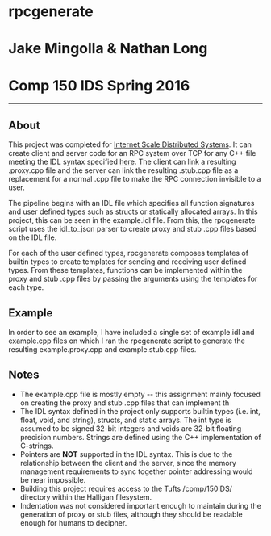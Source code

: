 # rpcgenerate
# Jake Mingolla & Nathan Long
# Comp 150 IDS Spring 2016
____________

## About

This project was completed for [Internet Scale Distributed Systems](http://www.cs.tufts.edu/comp/150IDS/). It can create client and server code for an RPC system over TCP
for any C++ file meeting the IDL syntax specified [here](http://www.cs.tufts.edu/comp/150IDS/assts/rpc#typefunctionidl). The client can link a resulting .proxy.cpp file and the server can link the resulting .stub.cpp file as a replacement for a normal .cpp file to make the RPC connection invisible to a user.

The pipeline begins with an IDL file which specifies all function signatures and user defined types such as structs or statically allocated arrays. In this project, this can be seen in the example.idl file. From this, the rpcgenerate script uses the idl_to_json parser to create proxy and stub .cpp files based on the IDL file.

For each of the user defined types, rpcgenerate composes templates of builtin types to create templates for sending and receiving user defined types. From these templates, functions can be implemented within the proxy and stub .cpp files by passing the arguments using the templates for each type.

## Example

In order to see an example, I have included a single set of example.idl and example.cpp files on which I ran the rpcgenerate script to generate the resulting example.proxy.cpp and example.stub.cpp files.

## Notes
- The example.cpp file is mostly empty -- this assignment mainly focused on creating the proxy and stub .cpp files that can implement th
- The IDL syntax defined in the project only supports builtin types (i.e. int, float, void, and string), structs, and static arrays. The int type is assumed to be signed 32-bit integers and voids are 32-bit floating precision numbers. Strings are defined using the C++ implementation of C-strings.
- Pointers are **NOT** supported in the IDL syntax. This is due to the relationship between the client and the server, since the memory management requirements to sync together pointer addressing would be near impossible.
- Building this project requires access to the Tufts /comp/150IDS/ directory within the Halligan filesystem.
- Indentation was not considered important enough to maintain during the generation of proxy or stub files, although they should be readable enough for humans to decipher.
